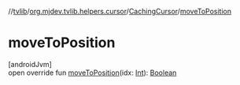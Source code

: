 //[tvlib](../../../index.md)/[org.mjdev.tvlib.helpers.cursor](../index.md)/[CachingCursor](index.md)/[moveToPosition](move-to-position.md)

# moveToPosition

[androidJvm]\
open override fun [moveToPosition](move-to-position.md)(idx: [Int](https://kotlinlang.org/api/latest/jvm/stdlib/kotlin/-int/index.html)): [Boolean](https://kotlinlang.org/api/latest/jvm/stdlib/kotlin/-boolean/index.html)
